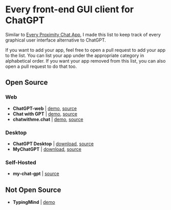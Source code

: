 # Every front-end GUI client for ChatGPT

Similar to [Every Proximity Chat App](https://github.com/billmei/every-proximity-chat-app), I made this list to keep track of every graphical user interface alternative to ChatGPT.

If you want to add your app, feel free to open a pull request to add your app to the list. You can list your app under the appropriate category in alphabetical order. If you want your app removed from this list, you can also open a pull request to do that too.

## Open Source

### Web
- **ChatGPT-web** | [demo](https://niek.github.io/chatgpt-web/), [source](https://github.com/cogentapps/chat-with-gpt)
- **Chat with GPT** | [demo](https://chatwithgpt.netlify.app/), [source](https://github.com/cogentapps/chat-with-gpt)
- **chatwithme.chat** | [demo](https://www.chatwithme.chat/), [source](https://github.com/kierangilliam/chatwithme.chat)

### Desktop
- **ChatGPT Desktop** | [download](https://github.com/chatgptui/desktop/releases), [source](https://github.com/chatgptui/desktop)
- **MyChatGPT** | [download](https://github.com/Loeffeldude/my-chat-gpt/releases), [source](https://github.com/Loeffeldude/my-chat-gpt)

### Self-Hosted
- **my-chat-gpt** | [source](https://github.com/michaelnutt02/my-chat-gpt)

## Not Open Source
- **TypingMind** | [demo](https://www.typingmind.com)
